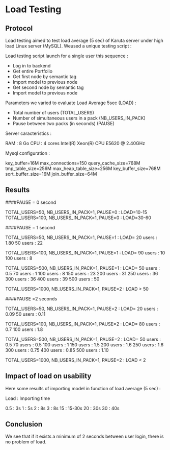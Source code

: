 # Load Testing

## Protocol

Load testing aimed to test load average (5 sec) of Karuta server under high load Linux server (MySQL). Weused a unique testing script :

Load testing script launch for a single user this sequence :

- Log in to backend
- Get entire Portfolio
- Get first node by semantic tag
- Import model to previous node
- Get second node by semantic tag
- Import model to previous node

Parameters we varied to evaluate Load Average 5sec (LOAD) :

- Total number of users (TOTAL_USERS)
- Number of simultaneous users in a pack (NB_USERS_IN_PACK)
- Pause between two packs (in seconds) (PAUSE)

Server caracteristics :

RAM : 8 Go
CPU : 4 cores Intel(R) Xeon(R) CPU           E5620  @ 2.40GHz

Mysql configuration :

key_buffer=16M
max_connections=150
query_cache_size=768M
tmp_table_size=256M
max_heap_table_size=256M
key_buffer_size=768M
sort_buffer_size=16M
join_buffer_size=64M



## Results

####PAUSE = 0 second

TOTAL_USERS=50, NB_USERS_IN_PACK=1, PAUSE=0 : LOAD=10-15
TOTAL_USERS=100, NB_USERS_IN_PACK=1, PAUSE=0 : LOAD=30-60

####PAUSE = 1 second

TOTAL_USERS=50, NB_USERS_IN_PACK=1, PAUSE=1 : LOAD= 
20 users : 1.80
50 users : 22

TOTAL_USERS=100, NB_USERS_IN_PACK=1, PAUSE=1 : LOAD= 
90 users : 10 
100 users : 8

TOTAL_USERS=500, NB_USERS_IN_PACK=1, PAUSE=1 : LOAD= 
50 users : 0.5
70 users : 1
100 users : 8
150 users : 23
200 users : 31
250 users : 36
300 users : 36
400 users : 39
500 users : 50   

TOTAL_USERS=1000, NB_USERS_IN_PACK=1, PAUSE=2 : LOAD > 50

####PAUSE =2 seconds

TOTAL_USERS=50, NB_USERS_IN_PACK=1, PAUSE=2 : LOAD= 
20 users : 0.09
50 users : 0.11

TOTAL_USERS=100, NB_USERS_IN_PACK=1, PAUSE=2 : LOAD= 
80 users : 0.7
100 users : 1.8

TOTAL_USERS=500, NB_USERS_IN_PACK=1, PAUSE=2 : LOAD= 
50 users : 0.5
70 users : 0.5
100 users : 1
150 users : 1.5
200 users : 1.6
250 users : 1.6
300 users : 0.75
400 users : 0.85
500 users : 1.10   

TOTAL_USERS=1000, NB_USERS_IN_PACK=1, PAUSE=2 : LOAD < 2

## Impact of load on usability

Here some results of importing model in function of load average (5 sec) :

Load : Importing time

0.5 : 3s
1 : 5s
2 : 8s
3 : 8s
15 : 15-30s
20 : 30s
30 : 40s

## Conclusion

We see that if it exists a minimum of 2 seconds between user login, there is no problem of load.




